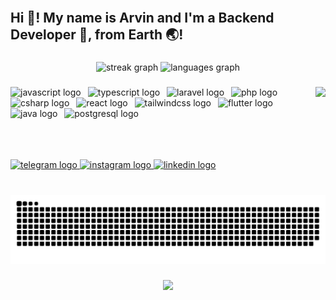 <br clear="both">

<h2 align="left">Hi 👋! My name is Arvin and I'm a Backend Developer 🚀, from Earth 🌏!</h2>

###

<div align="center">
  <img src="https://streak-stats.demolab.com?user=arvin2000dev&locale=en&mode=daily&theme=dark&hide_border=false&border_radius=6" height="135" alt="streak graph"  />
  <img src="https://github-readme-stats.vercel.app/api/top-langs?username=arvin2000dev&locale=en&hide_title=false&layout=compact&card_width=320&langs_count=4&theme=dark&hide_border=false" height="135" alt="languages graph"  />
</div>

###

<img align="right" height="116" src="https://miro.medium.com/v2/resize:fit:679/1*vBi4Ycgdn5t3lu2SvQXuog.gif"  />

###

<div align="left">
  <img src="https://skillicons.dev/icons?i=js" height="40" alt="javascript logo"  />
  <img width="3" />
  <img src="https://skillicons.dev/icons?i=ts" height="40" alt="typescript logo"  />
  <img width="3" />
  <img src="https://skillicons.dev/icons?i=laravel" height="40" alt="laravel logo"  />
  <img width="3" />
  <img src="https://skillicons.dev/icons?i=php" height="40" alt="php logo"  />
  <img width="3" />
  <img src="https://skillicons.dev/icons?i=cs" height="40" alt="csharp logo"  />
  <img width="3" />
  <img src="https://skillicons.dev/icons?i=react" height="40" alt="react logo"  />
  <img width="3" />
  <img src="https://skillicons.dev/icons?i=tailwind" height="40" alt="tailwindcss logo"  />
  <img width="3" />
  <img src="https://skillicons.dev/icons?i=flutter" height="40" alt="flutter logo"  />
  <img width="3" />
  <img src="https://skillicons.dev/icons?i=java" height="40" alt="java logo"  />
  <img width="3" />
  <img src="https://skillicons.dev/icons?i=postgres" height="40" alt="postgresql logo"  />
</div>

###

<br clear="both">

<div align="left">
  <a href="https://t.me/arvindev" target="_blank">
    <img src="https://img.shields.io/static/v1?message=Telegram&logo=telegram&label=&color=2CA5E0&logoColor=white&labelColor=&style=for-the-badge" height="35" alt="telegram logo"  />
  </a>
  <a href="https://instagram.com/atri_arvin" target="_blank">
    <img src="https://img.shields.io/static/v1?message=Instagram&logo=instagram&label=&color=E4405F&logoColor=white&labelColor=&style=for-the-badge" height="35" alt="instagram logo"  />
  </a>
  <a href="https://www.linkedin.com/in/arvin-atri-6b6516142/" target="_blank">
    <img src="https://img.shields.io/static/v1?message=LinkedIn&logo=linkedin&label=&color=0077B5&logoColor=white&labelColor=&style=for-the-badge" height="35" alt="linkedin logo"  />
  </a>
</div>

###

<br clear="both">

<img src="https://raw.githubusercontent.com/arvin2000dev/arvin2000dev/output/snake.svg" alt="Snake animation" />

###

<div align="center">
  <img src="https://profile-counter.glitch.me/arvin2000dev/count.svg?"  />
</div>

###
